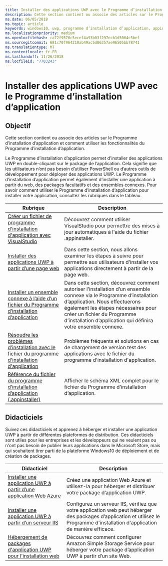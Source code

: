 ```yaml
---
title: Installer des applications UWP avec le Programme d’installation d’application
description: Cette section contient ou associe des articles sur le Programme d’installation d’application et comment utiliser les fonctionnalités du Programme d’installation d’application.
ms.date: 06/05/2018
ms.topic: article
keywords: windows10, uwp, programme d’installation d’application, appinstaller, charger une version test, ensemble connexe, packages facultatifs
ms.localizationpriority: medium
ms.openlocfilehash: ca72f9570c5ecef4a93b03f297ecb1d5064c5bef
ms.sourcegitcommit: 681c70f964210ab49ac5d06357ae96505bb78741
ms.translationtype: MT
ms.contentlocale: fr-FR
ms.lasthandoff: 11/26/2018
ms.locfileid: "7703243"
---
```

# <a name="install-uwp-apps-with-app-installer"></a>Installer des applications UWP avec le Programme d’installation d’application

## <a name="purpose"></a>Objectif
Cette section contient ou associe des articles sur le Programme d’installation d’application et comment utiliser les fonctionnalités du Programme d’installation d’application. 

Le Programme d’installation d’application permet d'installer des applications UWP en double-cliquant sur le package de l’application. Cela signifie que les utilisateurs n’ont pas besoin d’utiliser PowerShell ou d’autres outils de développement pour déployer des applications UWP. Le Programme d’installation d’application permet également d’installer une application à partir du web, des packages facultatifs et des ensembles connexes. Pour savoir comment utiliser le Programme d’installation d’application pour installer votre application, consultez les rubriques dans le tableau.

| Rubrique | Description |
|-------|-------------|
| [Créer un fichier de programme d'installation d'application avec VisualStudio](create-appinstallerfile-vs.md)| Découvrez comment utiliser VisualStudio pour permettre des mises à jour automatiques à l'aide du fichier .appinstaller. |
| [Installer des applications UWP à partir d’une page web](installing-UWP-apps-web.md) | Dans cette section, nous allons examiner les étapes à suivre pour permettre aux utilisateurs d’installer vos applications directement à partir de la page web. |
| [Installer un ensemble connexe à l’aide d’un fichier du Programme d’installation d’application](install-related-set.md) | Dans cette section, découvrez comment autoriser l’installation d’un ensemble connexe via le Programme d’installation d’application. Nous effectuerons également les étapes nécessaires pour créer un fichier du Programme d’installation d’application qui définira votre ensemble connexe. |
| [Résoudre les problèmes d’installation avec le fichier du programme d'installation d'application](troubleshoot-appinstaller-issues.md) | Problèmes fréquents et solutions en cas de chargement de version test des applications avec le fichier du programme d'installation d'application. |
| [Référence du fichier du programme d’installation d’application (.appinstaller)](https://docs.microsoft.com/uwp/schemas/appinstallerschema/app-installer-file) | Afficher le schéma XML complet pour le fichier du Programme d’installation d’application. |

## <a name="tutorials"></a>Didacticiels 

Suivez ces didacticiels et apprenez à héberger et installer une application UWP à partir de différentes plateformes de distribution. Ces didacticiels sont utiles pour les entreprises et les développeurs qui ne veulent pas ou n'ont pas besoin de publier leurs applications dans le Microsoft Store, mais qui souhaitent tirer parti de la plateforme Windows10 de déploiement et de création de packages.

| Didacticiel | Description |
|----------|-------------|
| [Installer une application UWP à partir d’une application Web Azure](web-install-azure.md) | Créez une application Web Azure et utilisez-la pour héberger et distribuer votre package d’application UWP. |
| [Installer une application UWP à partir d’un serveur IIS](web-install-IIS.md) | Configurez un serveur IIS, vérifiez que votre application web peut héberger des packages d’application et utilisez le Programme d'installation d'application de manière efficace. |
| [Hébergement de packages d'application UWP pour l'installation web](web-install-aws.md) | Découvrez comment configurer Amazon Simple Storage Service pour héberger votre package d’application UWP à partir d’un site Web. |

